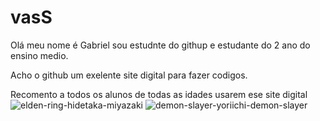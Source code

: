 # vasS
Olá meu nome é Gabriel sou estudnte do  githup e estudante do 2 ano do ensino medio.
 
Acho o github um exelente site digital para fazer codigos.
 
 Recomento a todos os alunos de todas as idades usarem ese site digital
 ![elden-ring-hidetaka-miyazaki](https://github.com/Gabrieu2006/vasS/assets/136753704/6ba5a039-e46c-4827-ad2d-2bf36c7aa49d)
 ![demon-slayer-yoriichi-demon-slayer](https://github.com/Gabrieu2006/vasS/assets/136753704/732ff767-e657-4cef-9860-cf166efacd6e)



















